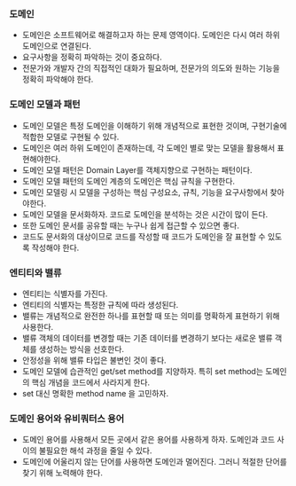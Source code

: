 ### 도메인
- 도메인은 소프트웨어로 해결하고자 하는 문제 영역이다. 도메인은 다시 여러 하위 도메인으로 연결된다.
- 요구사항을 정확히 파악하는 것이 중요하다.
- 전문가와 개발자 간의 직접적인 대화가 필요하며, 전문가의 의도와 원하는 기능을 정확히 파악해야 한다.

### 도메인 모델과 패턴
- 도메인 모델은 특정 도메인을 이해하기 위해 개념적으로 표현한 것이며, 구현기술에 적합한 모델로 구현될 수 있다.
- 도메인은 여러 하위 도메인이 존재하는데, 각 도메인 별로 맞는 모델을 활용해서 표현해야한다.
- 도메인 모델 패턴은 Domain Layer를 객체지향으로 구현하는 패턴이다.
- 도메인 모델 패턴의 도메인 계층의 도메인은 핵심 규칙을 구현한다.
- 도메인 모델링 시 모델을 구성하는 핵심 구성요소, 규칙, 기능을 요구사항에서 찾아야한다.
- 도메인 모델을 문서화하자. 코드로 도메인을 분석하는 것은 시간이 많이 든다.
- 또한 도메인 문서를 공유할 때는 누구나 쉽게 접근할 수 있으면 좋다.
- 코드도 문서화의 대상이므로 코드를 작성할 때 코드가 도메인을 잘 표현할 수 있도록 작성해야 한다.

### 엔티티와 밸류
- 엔티티는 식별자를 가진다.
- 엔티티의 식별자는 특정한 규칙에 따라 생성된다.
- 밸류는 개념적으로 완전한 하나를 표현할 때 또는 의미를 명확하게 표현하기 위해 사용한다.
- 밸류 객체의 데이터를 변경할 때는 기존 데이터를 변경하기 보다는 새로운 밸류 객체를 생성하는 방식을 선호한다.
- 안정성을 위해 밸류 타입은 불변인 것이 좋다.
- 도메인 모델에 습관적인 get/set method를 지양하자.  특히 set method는 도메인의 핵심 개념을 코드에서 사라지게 한다.
- set 대신 명확한 method name 을 고민하자.

### 도메인 용어와 유비쿼터스 용어
- 도메인 용어를 사용해서 모든 곳에서 같은 용어를 사용하게 하자. 도메인과 코드 사이의 불필요한 해석 과정을 줄일 수 있다.
- 도메인에 어울리지 않는 단어를 사용하면 도메인과 멀어진다. 그러니 적절한 단어를 찾기 위해 노력해야 한다.
